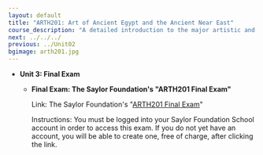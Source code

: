 ```yaml
---
layout: default
title: "ARTH201: Art of Ancient Egypt and the Ancient Near East"
course_description: "A detailed introduction to the major artistic and architectural traditions of Ancient Egypt and the Ancient Near East."
next: ../../../
previous: ../Unit02
bgimage: arth201.jpg
---
```

-   **Unit 3: Final Exam**  
    -   **Final Exam: The Saylor Foundation's "ARTH201 Final Exam"**

        Link: The Saylor Foundation's "[ARTH201 Final
        Exam](http://school.saylor.org/mod/quiz/view.php?id=204)"  
           
         Instructions: You must be logged into your Saylor Foundation
        School account in order to access this exam. If you do not yet
        have an account, you will be able to create one, free of charge,
        after clicking the link.